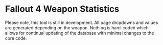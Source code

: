 # Fallout 4 Weapon Statistics
Please note, this tool is still in development.
All page dropdowns and values are generated depending on the weapon. Nothing is hard-coded which allows for continual updating of the database with minimal changes to the core code.
